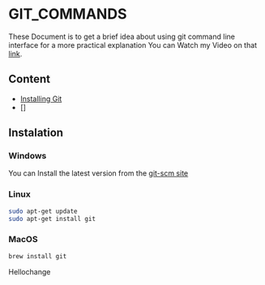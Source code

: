 #                               GIT_COMMANDS

These Document is to get a brief idea about using git command line interface
for  a more practical explanation You can Watch my Video on that [link](https://youtube.com/).


## Content 

- [Installing Git](#instalation)
- []

## Instalation
###  Windows
You can Install the latest version from the [git-scm site](https://git-scm.com/download/win)
### Linux
```bash
sudo apt-get update
sudo apt-get install git
```
### MacOS
```bash
brew install git
```

Hellochange

